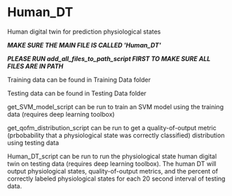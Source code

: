 # Human_DT
Human digital twin for  prediction physiological states

***MAKE SURE THE MAIN FILE IS CALLED 'Human_DT'***

***PLEASE RUN add_all_files_to_path_script FIRST TO MAKE SURE ALL FILES ARE IN PATH***

Training data can be found in Training Data folder

Testing data can be found in Testing Data folder

get_SVM_model_script can be run to train an SVM model using the training data (requires deep learning toolbox)

get_qofm_distribution_script can be run to get a quality-of-output metric (prbobability that a physiological state was correctly classified) distribution using testing data

Human_DT_script can be run to run the physiological state human digital twin on testing data (requires deep learning toolbox). The human DT will output physiological states, quality-of-output metrics, and the percent of correctly labeled physiological states for each 20 second interval of testing data.   
